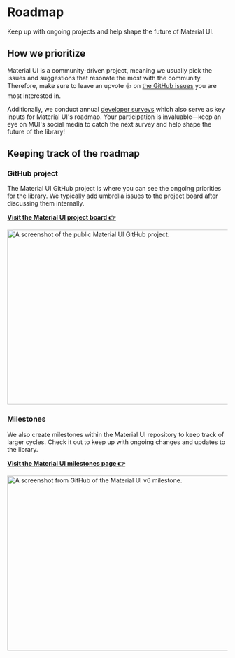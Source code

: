 # Roadmap

Keep up with ongoing projects and help shape the future of Material UI.

## How we prioritize

Material UI is a community-driven project, meaning we usually pick the issues and suggestions that resonate the most with the community.
Therefore, make sure to leave an upvote 👍 on [the GitHub issues](https://github.com/mui/material-ui/issues?q=is:open+is:issue+label:%22package:+material-ui%22) you are most interested in.

Additionally, we conduct annual [developer surveys](https://mui.com/blog/?tags=Developer+survey/) which also serve as key inputs for Material UI's roadmap.
Your participation is invaluable—keep an eye on MUI's social media to catch the next survey and help shape the future of the library!

## Keeping track of the roadmap

### GitHub project

The Material UI GitHub project is where you can see the ongoing priorities for the library.
We typically add umbrella issues to the project board after discussing them internally.

**[Visit the Material UI project board 👉](https://github.com/orgs/mui/projects/23/views/12)**

<img src="/static/material-ui/roadmap/github-project.png" style="width: 814px;" alt="A screenshot of the public Material UI GitHub project." width="1628" height="400" />

### Milestones

We also create milestones within the Material UI repository to keep track of larger cycles.
Check it out to keep up with ongoing changes and updates to the library.

**[Visit the Material UI milestones page 👉](https://github.com/mui/material-ui/milestones/)**

<img src="/static/material-ui/roadmap/milestone.png" style="width: 814px;" alt="A screenshot from GitHub of the Material UI v6 milestone." width="1628" height="400" />